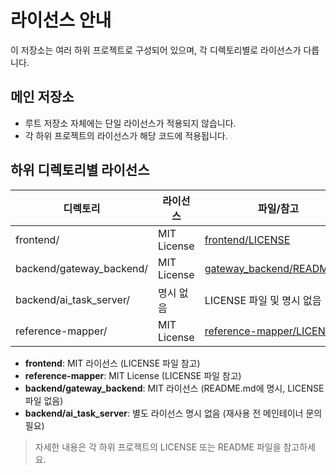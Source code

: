 # 라이선스 안내

이 저장소는 여러 하위 프로젝트로 구성되어 있으며, 각 디렉토리별로 라이선스가 다릅니다.

## 메인 저장소

- 루트 저장소 자체에는 단일 라이선스가 적용되지 않습니다.
- 각 하위 프로젝트의 라이선스가 해당 코드에 적용됩니다.

## 하위 디렉토리별 라이선스

| 디렉토리                | 라이선스           | 파일/참고                      |
|-------------------------|--------------------|-------------------------------|
| frontend/               | MIT License        | [frontend/LICENSE](../frontend/LICENSE) |
| backend/gateway_backend/| MIT License        | [gateway_backend/README.md](../backend/gateway_backend/README.md) |
| backend/ai_task_server/ | 명시 없음          | LICENSE 파일 및 명시 없음      |
| reference-mapper/       | MIT License | [reference-mapper/LICENSE](../reference-mapper/LICENSE) |

- **frontend**: MIT 라이선스 (LICENSE 파일 참고)
- **reference-mapper**: MIT License (LICENSE 파일 참고)
- **backend/gateway_backend**: MIT 라이선스 (README.md에 명시, LICENSE 파일 없음)
- **backend/ai_task_server**: 별도 라이선스 명시 없음 (재사용 전 메인테이너 문의 필요)

> 자세한 내용은 각 하위 프로젝트의 LICENSE 또는 README 파일을 참고하세요. 